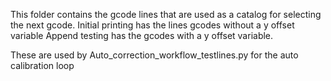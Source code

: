 This folder contains the gcode lines that are used as a catalog for selecting the next gcode.
Initial printing has the lines gcodes without a y offset variable
Append testing has the gcodes with a y offset variable.

These are used by Auto_correction_workflow_testlines.py for the auto calibration loop
